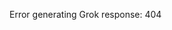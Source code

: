 <!-- 
Generated by: grok
Prompt type: default
Generated at: 2025-06-07T00:33:57.509733
-->

Error generating Grok response: 404